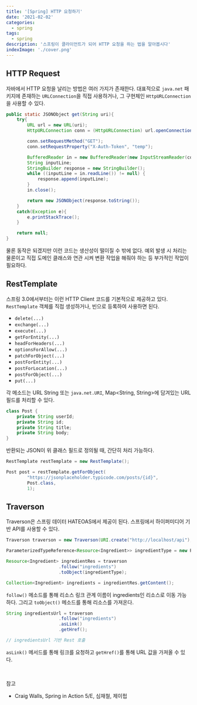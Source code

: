 ```yaml
---
title: '[Spring] HTTP 요청하기'
date: '2021-02-02'
categories:
  - spring
tags:
  - spring
description: '스프링이 클라이언트가 되어 HTTP 요청을 하는 법을 알아봅시다'
indexImage: './cover.png'
---
```


## HTTP Request  

자바에서 HTTP 요청을 날리는 방법은 여러 가지가 존재한다. 
대표적으로 ```java.net``` 패키지에 존재하는 ```URLConnection```을 직접 사용하거나, 
그 구현체인 ```HttpURLConnection```을 사용할 수 있다. 

``` java
public static JSONObject get(String uri){
	try{
		URL url = new URL(uri);
		HttpURLConnection conn = (HttpURLConnection) url.openConnection();

		conn.setRequestMethod("GET");
		conn.setRequestProperty("X-Auth-Token", "temp");

		BufferedReader in = new BufferedReader(new InputStreamReader(conn.getInputStream()));
		String inputLine;
		StringBuilder response = new StringBuilder();
		while ((inputLine = in.readLine()) != null) {
			response.append(inputLine);
		}
		in.close();

		return new JSONObject(response.toString());
	}
	catch(Exception e){
		e.printStackTrace();
	}

	return null;
}
```

물론 동작은 되겠지만 이런 코드는 생산성이 떨이질 수 밖에 없다. 
예외 발생 시 처리는 물론이고 직접 도메인 클래스와 연관 시켜 변환 작업을 해줘야 하는 등 부가적인 작업이 필요하다. 

## RestTemplate  

스프링 3.0에서부터는 이런 HTTP Client 코드를 기본적으로 제공하고 있다. 
```RestTemplate``` 객체를 직접 생성하거나, 빈으로 등록하여 사용하면 된다. 

- ```delete(...)```
- ```exchange(...)```
- ```execute(...)```
- ```getForEntity(...)```
- ```headForHeaders(...)```
- ```optionsForAllow(...)```
- ```patchForObject(...)```
- ```postForEntity(...)```
- ```postForLocation(...)```
- ```postForObject(...)```
- ```put(...)```

각 메소드는 URL String 또는 ```java.net.URI```, Map<String, String>에 담겨있는 URL 필드를 처리할 수 있다. 

``` java
class Post {
    private String userId;
    private String id;
    private String title;
    private String body;
}
```

반환되는 JSON이 위 클래스 필드로 정의될 때, 간단히 처리 가능하다. 

``` java
RestTemplate restTemplate = new RestTemplate();

Post post = restTemplate.getForObject(
		"https://jsonplaceholder.typicode.com/posts/{id}",
		Post.class,
		1);
```

## Traverson  

Traverson은 스프링 데이터 HATEOAS에서 제공이 된다. 스프링에서 하이퍼미디어 기반 API를 사용할 수 있다. 

``` java
Traverson traverson = new Traverson(URI.create("http://localhost/api"), MediaTypes.HAL_JSON);
```

``` java
ParameterizedTypeReference<Resource<Ingredient>> ingredientType = new ParameterizedTypeReference<Resource<Ingredient>>() {};

Resource<Ingredient> ingredientRes = traverson
					.follow("ingredients")
					.toObject(ingredientType);

Collection<Ingredient> ingredients = ingredientRes.getContent();
```

```follow()``` 메소드를 통해 리소스 링크 관계 이름이 ingredients인 리소스로 이동 가능하다. 
그리고 ```toObject()``` 메소드를 통해 리소스를 가져온다. 

``` java
String ingredientsUrl = traverson
					.follow("ingredients")
					.asLink()
					.getHref();

// ingredientsUrl 기반 Rest 호출
```

```asLink()``` 메서드를 통해 링크를 요청하고 ```getHref()```를 통해 URL 값을 가져올 수 있다. 


<br/>

참고  
- Craig Walls, Spring in Action 5/E, 심재철, 제이펍  